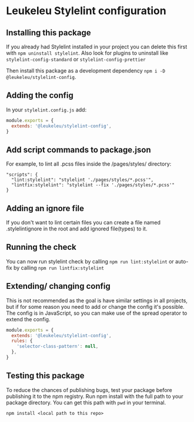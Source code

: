 # Leukeleu Stylelint configuration

## Installing this package

If you already had Stylelint installed in your project you can delete this first with `npm uninstall stylelint`. Also look for plugins to uninstall like `stylelint-config-standard` or `stylelint-config-prettier`

Then install this package as a development dependency `npm i -D @leukeleu/stylelint-config`.

## Adding the config

In your `stylelint.config.js` add:

```js
module.exports = {
  extends: '@leukeleu/stylelint-config',
}
```

## Add script commands to package.json

For example, to lint all .pcss files inside the /pages/styles/ directory:

```
"scripts": {
  "lint:stylelint": "stylelint './pages/styles/*.pcss'",
  "lintfix:stylelint": "stylelint --fix './pages/styles/*.pcss'"
}
```

## Adding an ignore file

If you don't want to lint certain files you can create a file named .stylelintignore in the root and add ignored file(types) to it.

## Running the check

You can now run stylelint check by calling `npm run lint:stylelint` or auto-fix by calling `npm run lintfix:stylelint`

## Extending/ changing config

This is not recommended as the goal is have similar settings in all projects, but if for some reason you need to add or change the config it's possible. The config is in JavaScript, so you can make use of the spread operator to extend the config.

```js
module.exports = {
  extends: '@leukeleu/stylelint-config',
  rules: {
    'selector-class-pattern': null,
  },
}
```

## Testing this package

To reduce the chances of publishing bugs, test your package before publishing it to the npm registry. Run npm install with the full path to your package directory. You can get this path with `pwd` in your terminal.

`npm install <local path to this repo>`
